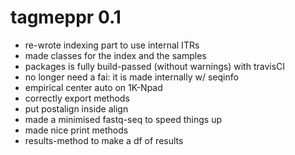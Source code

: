 # tagmeppr 0.1

* re-wrote indexing part to use internal ITRs
* made classes for the index and the samples
* packages is fully build-passed (without warnings) with travisCI
* no longer need a fai: it is made internally w/ seqinfo
* empirical center auto on 1K-Npad
* correctly export methods
* put postalign inside align
* made a minimised fastq-seq to speed things up
* made nice print methods
* results-method to make a df of results
